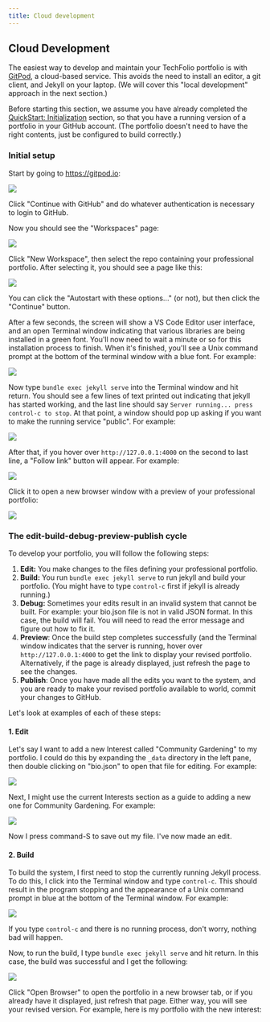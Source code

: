 ```yaml
---
title: Cloud development
---
```


## Cloud Development

The easiest way to develop and maintain your TechFolio portfolio is with [GitPod](https://gitpod.io), a cloud-based service. This avoids the need to install an editor, a git client, and Jekyll on your laptop. (We will cover this "local development" approach in the next section.)

Before starting this section, we assume you have already completed the [QuickStart: Initialization](../quick-start/initialization.html) section, so that you have a running version of a portfolio in your GitHub account. (The portfolio doesn't need to have the right contents, just be configured to build correctly.)

### Initial setup

Start by going to <https://gitpod.io>:

![](/img/user-guide/cloud-1.png)

Click "Continue with GitHub" and do whatever authentication is necessary to login to GitHub.

Now you should see the "Workspaces" page:

![](/img/user-guide/cloud-2.png)

Click "New Workspace", then select the repo containing your professional portfolio. After selecting it, you should see a page like this:

![](/img/user-guide/cloud-3.png)

You can click the "Autostart with these options..." (or not), but then click the "Continue" button.

After a few seconds, the screen will show a VS Code Editor user interface, and an open Terminal window indicating that various libraries are being installed in a green font. You'll now need to wait a minute or so for this installation process to finish. When it's finished, you'll see a Unix command prompt at the bottom of the terminal window with a blue font. For example:

![](/img/user-guide/cloud-4.png)

Now type `bundle exec jekyll serve` into the Terminal window and hit return. You should see a few lines of text printed out indicating that jekyll has started working, and the last line should say `Server running... press control-c to stop`. At that point, a window should pop up asking if you want to make the running service "public".  For example:

![](/img/user-guide/cloud-5.png)

After that, if you hover over `http://127.0.0.1:4000` on the second to last line, a "Follow link" button will appear. For example:

![](/img/user-guide/cloud-6.png)

Click it to open a new browser window with a preview of your professional portfolio:

![](/img/user-guide/cloud-7.png)

### The edit-build-debug-preview-publish cycle

To develop your portfolio, you will follow the following steps:

1. **Edit:**  You make changes to the files defining your professional portfolio.
2. **Build:** You run `bundle exec jekyll serve` to run jekyll and build your portfolio. (You might have to type `control-c` first if jekyll is already running.)
3. **Debug:** Sometimes your edits result in an invalid system that cannot be built. For example: your bio.json file is not in valid JSON format. In this case, the build will fail. You will need to read the error message and figure out how to fix it.
4. **Preview**: Once the build step completes successfully (and the Terminal window indicates that the server is running, hover over `http://127.0.0.1:4000` to get the link to display your revised portfolio. Alternatively, if the page is already displayed, just refresh the page to see the changes. 
5. **Publish**: Once you have made all the edits you want to the system, and you are ready to make your revised portfolio available to world, commit your changes to GitHub. 

Let's look at examples of each of these steps:

#### 1. Edit

Let's say I want to add a new Interest called "Community Gardening" to my portfolio. I could do this by expanding the `_data` directory in the left pane, then double clicking on "bio.json" to open that file for editing. For example:

![](/img/user-guide/cloud-8.png)

Next, I might use the current Interests section as a guide to adding a new one for Community Gardening. For example:

![](/img/user-guide/cloud-9.png)

Now I press command-S to save out my file. I've now made an edit.

#### 2. Build

To build the system, I first need to stop the currently running Jekyll process. To do this, I click into the Terminal window and type `control-c`. This should result in the program stopping and the appearance of a Unix command prompt in blue at the bottom of the Terminal window. For example:

![](/img/user-guide/cloud-10.png) 

If you type `control-c` and there is no running process, don't worry, nothing bad will happen.

Now, to run the build, I type `bundle exec jekyll serve` and hit return. In this case, the build was successful and I get the following:

![](/img/user-guide/cloud-11.png) 

Click "Open Browser" to open the portfolio in a new browser tab, or if you already have it displayed, just refresh that page. Either way, you will see your revised version. For example, here is my portfolio with the new interest:
